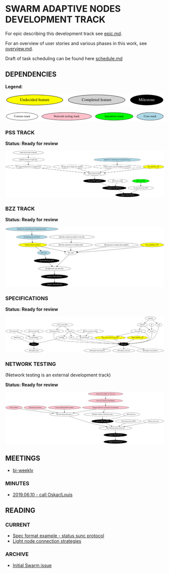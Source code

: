 # SWARM ADAPTIVE NODES DEVELOPMENT TRACK

For epic describing this development track see [epic.md](./epic.md).

For an overview of user stories and various phases in this work, see [overview.md](./overview.md).

Draft of task scheduling can be found here [schedule.md](./schedule.md)

## DEPENDENCIES

**Legend**:

![](./legend_state.svg)

![](./legend_track.svg)

### PSS TRACK

**Status: Ready for review**

![](./pssdep.svg)

### BZZ TRACK

**Status: Ready for review**

![](./bzzdep.svg)

### SPECIFICATIONS

**Status: Ready for review**

![](./specdep.svg)

### NETWORK TESTING

(Network testing is an external development track)

**Status: Ready for review**

![](./testdep.svg)

## MEETINGS

- [bi-weekly](https://notes.status.im/swarm-adaptive-nodes?both)

### MINUTES

- [2019.06.10 - call Oskar/Louis](https://notes.status.im/oOJmxZgxQQ-KC_MjpVpokw#)

## READING

### CURRENT

- [Spec format example - status sunc protocol](https://github.com/status-im/bigbrother-specs/blob/mvds/data_sync/mvds.md)
- [Light node connection strategies](https://swarmresear.ch/t/light-client-connection-strategy/17)

### ARCHIVE

- [Initial Swarm issue](https://github.com/ethersphere/swarm/issues/458)
